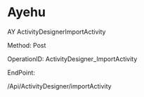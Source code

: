 #     Ayehu


AY ActivityDesignerImportActivity

Method: Post

OperationID: ActivityDesigner_ImportActivity

EndPoint:

/Api/ActivityDesigner/importActivity

